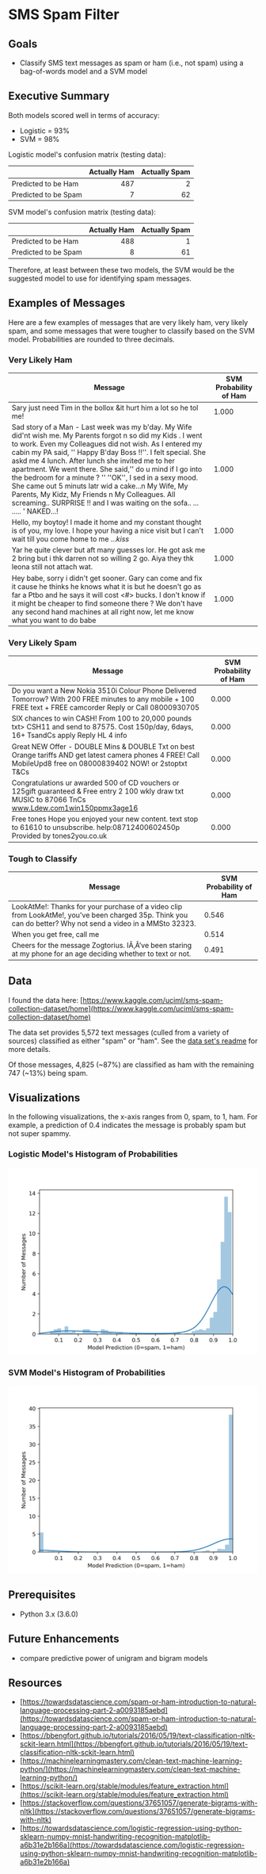 # SMS Spam Filter

## Goals

* Classify SMS text messages as spam or ham (i.e., not spam) using a bag-of-words model and a SVM model

## Executive Summary

Both models scored well in terms of accuracy:
* Logistic = 93%
* SVM = 98%

Logistic model's confusion matrix (testing data):

|                      | Actually Ham | Actually Spam |
|:---------------------|-------------:|--------------:|
| Predicted to be Ham  | 487          | 2             |
| Predicted to be Spam | 7            | 62            |

SVM model's confusion matrix (testing data):

|                      | Actually Ham | Actually Spam |
|:---------------------|-------------:|--------------:|
| Predicted to be Ham  | 488          | 1             |
| Predicted to be Spam | 8            | 61            |

Therefore, at least between these two models, the SVM would be the suggested model to use for identifying spam messages.

## Examples of Messages
Here are a few examples of messages that are very likely ham, very likely spam, and some messages that were tougher to classify based on the SVM model. Probabilities are rounded to three decimals.

### Very Likely Ham

| Message                                                                                                                                                                                                                                                                                                                                                                                                                                                                                                                                                                                                      | SVM Probability of Ham |
|--------------------------------------------------------------------------------------------------------------------------------------------------------------------------------------------------------------------------------------------------------------------------------------------------------------------------------------------------------------------------------------------------------------------------------------------------------------------------------------------------------------------------------------------------------------------------------------------------------------|------------------------|
| Sary just need Tim in   the bollox &it hurt him a lot so he tol me!                                                                                                                                                                                                                                                                                                                                                                                                                                                                                                                                          | 1.000                  |
| Sad story of a Man - Last week was my b'day. My Wife did'nt wish me. My Parents forgot n so did my Kids . I went to work. Even my Colleagues did not wish. As I entered my cabin my PA said, '' Happy B'day Boss !!''. I felt special. She askd me 4 lunch. After lunch she invited me to her apartment. We went there. She said,'' do u mind if I go into the bedroom for a minute ? '' ''OK'', I sed in a sexy mood. She came out 5 minuts latr wid a cake...n My Wife, My Parents, My Kidz, My Friends n My Colleagues. All screaming.. SURPRISE !! and I was waiting on the sofa.. ... ..... ' NAKED...! | 1.000                  |
| Hello, my boytoy! I made it home and my constant thought is of you, my love. I hope your having a nice visit but I can't wait till you come home to me ...*kiss*                                                                                                                                                                                                                                                                                                                                                                                                                                             | 1.000                  |
| Yar he quite clever but aft many guesses lor. He got ask me 2 bring but i thk darren not so willing 2 go. Aiya they thk leona still not attach wat.                                                                                                                                                                                                                                                                                                                                                                                                                                                          | 1.000                  |
| Hey babe, sorry i didn't get sooner. Gary can come and fix it cause he thinks he knows what it is but he doesn't go as far a Ptbo and he says it will cost  &lt;#&gt;  bucks. I don't know if it might be cheaper to find someone there ? We don't have any second hand machines at all right now, let me know what you want to do babe                                                                                                                                                                                                                                                                      | 1.000                  |

### Very Likely Spam

| Message                                                                                                                                                          | SVM Probability of Ham |
|------------------------------------------------------------------------------------------------------------------------------------------------------------------|------------------------|
| Do you want a New Nokia 3510i Colour Phone Delivered Tomorrow? With 200 FREE minutes to any mobile + 100 FREE text + FREE camcorder Reply or Call 08000930705    | 0.000                  |
| SIX chances to win CASH! From 100 to 20,000 pounds txt> CSH11 and send to 87575. Cost 150p/day, 6days, 16+ TsandCs apply Reply HL 4 info                         | 0.000                  |
| Great NEW Offer - DOUBLE Mins & DOUBLE Txt on best Orange tariffs AND get latest camera phones 4 FREE! Call MobileUpd8 free on 08000839402 NOW! or 2stoptxt T&Cs | 0.000                  |
| Congratulations ur awarded 500 of CD vouchers or 125gift guaranteed & Free entry 2 100 wkly draw txt MUSIC to 87066 TnCs www.Ldew.com1win150ppmx3age16           | 0.000                  |
| Free tones Hope you enjoyed your new content. text stop to 61610 to unsubscribe. help:08712400602450p Provided by tones2you.co.uk                                | 0.000                  |

### Tough to Classify

| Message                                                                                                                                                      | SVM Probability of Ham |
|--------------------------------------------------------------------------------------------------------------------------------------------------------------|------------------------|
| LookAtMe!: Thanks for your purchase of a video clip from LookAtMe!, you've been charged 35p. Think you can do better? Why not send a video in a MMSto 32323. | 0.546                  |
| When you get free, call me                                                                                                                                   | 0.514                  |
| Cheers for the message Zogtorius. IÃ‚Â’ve been staring at my phone for an age deciding whether to text or not.                                               | 0.491                  |

## Data

I found the data here: [https://www.kaggle.com/uciml/sms-spam-collection-dataset/home](https://www.kaggle.com/uciml/sms-spam-collection-dataset/home)

The data set provides 5,572 text messages (culled from a variety of sources) classified as either "spam" or "ham". See the [data set's readme](https://raw.githubusercontent.com/chris-carbonell/Naive-Bayes-SMS-Spam-Filter/master/01_data/smsspamcollection/readme) for more details.

Of those messages, 4,825 (~87%) are classified as ham with the remaining 747 (~13%) being spam.

## Visualizations

In the following visualizations, the x-axis ranges from 0, spam, to 1, ham. For example, a prediction of 0.4 indicates the message is probably spam but not super spammy.

### Logistic Model's Histogram of Probabilities
![](https://raw.githubusercontent.com/chris-carbonell/Naive-Bayes-SMS-Spam-Filter/master/03_results/02_visualizations/plot_01.png?raw=true)

### SVM Model's Histogram of Probabilities
![](https://raw.githubusercontent.com/chris-carbonell/Naive-Bayes-SMS-Spam-Filter/master/03_results/02_visualizations/plot_02.png?raw=true)

## Prerequisites
* Python 3.x (3.6.0)

## Future Enhancements
* compare predictive power of unigram and bigram models

## Resources
* [https://towardsdatascience.com/spam-or-ham-introduction-to-natural-language-processing-part-2-a0093185aebd](https://towardsdatascience.com/spam-or-ham-introduction-to-natural-language-processing-part-2-a0093185aebd)
* [https://bbengfort.github.io/tutorials/2016/05/19/text-classification-nltk-sckit-learn.html](https://bbengfort.github.io/tutorials/2016/05/19/text-classification-nltk-sckit-learn.html)
* [https://machinelearningmastery.com/clean-text-machine-learning-python/](https://machinelearningmastery.com/clean-text-machine-learning-python/)
* [https://scikit-learn.org/stable/modules/feature_extraction.html](https://scikit-learn.org/stable/modules/feature_extraction.html)
* [https://stackoverflow.com/questions/37651057/generate-bigrams-with-nltk](https://stackoverflow.com/questions/37651057/generate-bigrams-with-nltk)
* [https://towardsdatascience.com/logistic-regression-using-python-sklearn-numpy-mnist-handwriting-recognition-matplotlib-a6b31e2b166a](https://towardsdatascience.com/logistic-regression-using-python-sklearn-numpy-mnist-handwriting-recognition-matplotlib-a6b31e2b166a)
